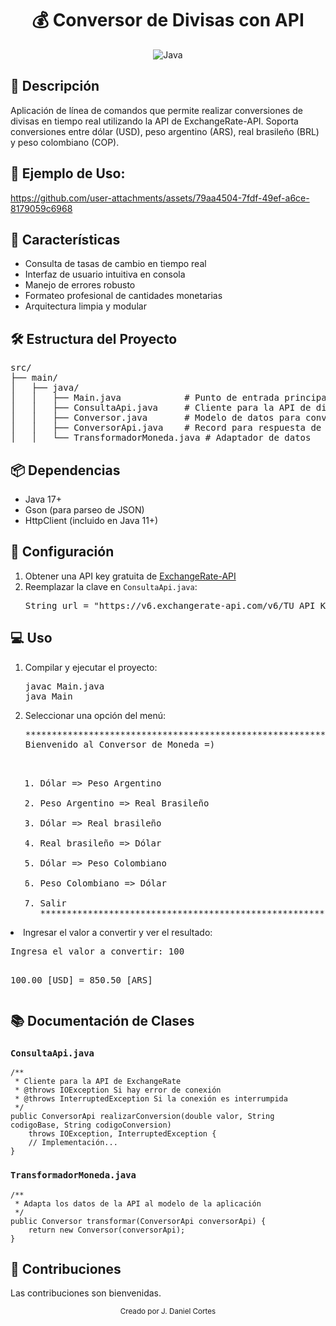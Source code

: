 <h1 align="center">💰 Conversor de Divisas con API</h1>

<p align="center">
  <img src="https://img.shields.io/badge/Java-17%2B-blue" alt="Java">
</p>

<h2>📌 Descripción</h2>
<p>Aplicación de línea de comandos que permite realizar conversiones de divisas en tiempo real utilizando la API de ExchangeRate-API. Soporta conversiones entre dólar (USD), peso argentino (ARS), real brasileño (BRL) y peso colombiano (COP).</p>

<h2>🛫 Ejemplo de Uso: </h2>



https://github.com/user-attachments/assets/79aa4504-7fdf-49ef-a6ce-8179059c6968




<h2>🚀 Características</h2>
<ul>
  <li>Consulta de tasas de cambio en tiempo real</li>
  <li>Interfaz de usuario intuitiva en consola</li>
  <li>Manejo de errores robusto</li>
  <li>Formateo profesional de cantidades monetarias</li>
  <li>Arquitectura limpia y modular</li>
</ul>

<h2>🛠 Estructura del Proyecto</h2>
<pre>
src/
├── main/
│   ├── java/
│   │   ├── Main.java            # Punto de entrada principal
│   │   ├── ConsultaApi.java     # Cliente para la API de divisas
│   │   ├── Conversor.java       # Modelo de datos para conversiones
│   │   ├── ConversorApi.java    # Record para respuesta de la API
│   │   └── TransformadorMoneda.java # Adaptador de datos
</pre>

<h2>📦 Dependencias</h2>
<ul>
  <li>Java 17+</li>
  <li>Gson (para parseo de JSON)</li>
  <li>HttpClient (incluido en Java 11+)</li>
</ul>

<h2>🔧 Configuración</h2>
<ol>
  <li>Obtener una API key gratuita de <a href="https://www.exchangerate-api.com/">ExchangeRate-API</a></li>
  <li>Reemplazar la clave en <code>ConsultaApi.java</code>:
    <pre>String url = "https://v6.exchangerate-api.com/v6/TU_API_KEY/pair/...";</pre>
  </li>
</ol>

<h2>💻 Uso</h2>
<ol>
  <li>Compilar y ejecutar el proyecto:
    <pre>javac Main.java
java Main</pre>
  </li>
  <li>Seleccionar una opción del menú:
    <pre>
*********************************************************************
Bienvenido al Conversor de Moneda =)

1) Dólar => Peso Argentino
2) Peso Argentino => Real Brasileño
3) Dólar => Real brasileño
4) Real brasileño => Dólar
5) Dólar => Peso Colombiano
6) Peso Colombiano => Dólar
7) Salir
*********************************************************************</pre>
  </li>
  <li>Ingresar el valor a convertir y ver el resultado:
    <pre>Ingresa el valor a convertir: 100

100.00 [USD] = 850.50 [ARS]</pre>
  </li>
</ol>

<h2>📚 Documentación de Clases</h2>

<h3><code>ConsultaApi.java</code></h3>
<pre><code>/**
 * Cliente para la API de ExchangeRate
 * @throws IOException Si hay error de conexión
 * @throws InterruptedException Si la conexión es interrumpida
 */
public ConversorApi realizarConversion(double valor, String codigoBase, String codigoConversion) 
    throws IOException, InterruptedException {
    // Implementación...
}</code></pre>

<h3><code>TransformadorMoneda.java</code></h3>
<pre><code>/**
 * Adapta los datos de la API al modelo de la aplicación
 */
public Conversor transformar(ConversorApi conversorApi) {
    return new Conversor(conversorApi);
}</code></pre>


<h2>🤝 Contribuciones</h2>
<p>Las contribuciones son bienvenidas.</p>



<div align="center">
  <sub>Creado por J. Daniel Cortes</sub>
</div>
